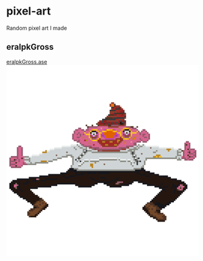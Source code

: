 # pixel-art

Random pixel art I made

## eralpkGross
[eralpkGross.ase](/twitch-emote-gross/twitch-emote-gross.ase)
![eralpkGross](/twitch-emote-gross/twitch-emote-gross.png)
